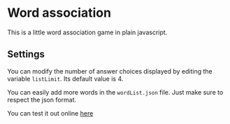 # Word association

This is a little word association game in plain javascript.

## Settings

You can modify the number of answer choices displayed by editing the variable `listLimit`.
Its default value is 4.

You can easily add more words in the `wordList.json` file.
Just make sure to respect the json format.

You can test it out online [here](https://jmdeejay.github.io/word-association/game.html)
